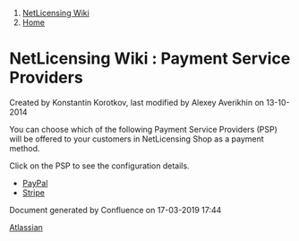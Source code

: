 1.  [NetLicensing Wiki](index.html)
2.  [Home](Home_11010214.html)

<span id="title-text"> NetLicensing Wiki : Payment Service Providers </span>
============================================================================

Created by <span class="author"> Konstantin Korotkov</span>, last
modified by <span class="editor"> Alexey Averikhin</span> on 13-10-2014

You can choose which of the following Payment Service Providers (PSP)
will be offered to your customers in NetLicensing Shop as a payment
method.

Click on the PSP to see the configuration details.

-   [PayPal](PayPal_11010239.html)
-   [Stripe](Stripe_15564816.html)

Document generated by Confluence on 17-03-2019 17:44

[Atlassian](http://www.atlassian.com/)
